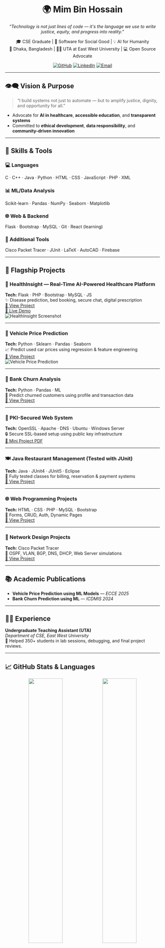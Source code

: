 <h1 align="center">🌍 Mim Bin Hossain</h1>
<p align="center">
  <i>“Technology is not just lines of code — it's the language we use to write justice, equity, and progress into reality.”</i>
</p>

<p align="center">
  🎓 CSE Graduate | 🌱 Software for Social Good | 💡 AI for Humanity <br>
  📍 Dhaka, Bangladesh | 👨‍🏫 UTA at East West University | 💻 Open Source Advocate
</p>

<p align="center">
  <a href="https://github.com/Hossainmim"><img src="https://img.shields.io/github/followers/Hossainmim?label=GitHub&style=social" alt="GitHub"></a>
  <a href="https://linkedin.com/in/mim-bin-hossain"><img src="https://img.shields.io/badge/LinkedIn-Connect-blue?logo=linkedin&style=flat-square" alt="LinkedIn"></a>
  <a href="mailto:hossainmim174@gmail.com"><img src="https://img.shields.io/badge/Email-Contact-red?logo=gmail&style=flat-square" alt="Email"></a>
</p>

---

## 👁️‍🗨️ Vision & Purpose

> “I build systems not just to automate — but to amplify justice, dignity, and opportunity for all.”

- Advocate for **AI in healthcare**, **accessible education**, and **transparent systems**  
- Committed to **ethical development**, **data responsibility**, and **community-driven innovation**

---

## 🚀 Skills & Tools

### 💻 Languages  
C · C++ · Java · Python · HTML · CSS · JavaScript · PHP · XML

### 📊 ML/Data Analysis  
Scikit-learn · Pandas · NumPy · Seaborn · Matplotlib

### 🌐 Web & Backend  
Flask · Bootstrap · MySQL · Git · React (learning)

### 🧰 Additional Tools  
Cisco Packet Tracer · JUnit · LaTeX · AutoCAD · Firebase

---

## 🌟 Flagship Projects

### 🏥 HealthInsight — Real-Time AI-Powered Healthcare Platform  
**Tech:** Flask · PHP · Bootstrap · MySQL · JS  
✨ Disease prediction, bed booking, secure chat, digital prescription  
[🔗 View Project](https://github.com/Hossainmim/Healthcare-Insights-for-Real-Time-Healthcare-Platform)  
[🚀 Live Demo](https://your-healthinsight-demo-link.com)  
![HealthInsight Screenshot](https://raw.githubusercontent.com/Hossainmim/Healthcare-Insights-for-Real-Time-Healthcare-Platform/main/preview.png)

---

### 🚗 Vehicle Price Prediction  
**Tech:** Python · Sklearn · Pandas · Seaborn  
📈 Predict used car prices using regression & feature engineering  
[🔗 View Project](https://github.com/Hossainmim/Enhancing-Vehicle-Price-Prediction-with-Machine-Learning-Models-An-Analytical-Approach)  
![Vehicle Price Prediction](https://your-image-link.com)

---

### 🏦 Bank Churn Analysis  
**Tech:** Python · Pandas · ML  
💼 Predict churned customers using profile and transaction data  
[🔗 View Project](https://github.com/Hossainmim/ML-Based-Bank-Churn-Analysis-for-Improved-Customer-Retention)

---

### 🔐 PKI-Secured Web System  
**Tech:** OpenSSL · Apache · DNS · Ubuntu · Windows Server  
🔒 Secure SSL-based setup using public key infrastructure  
[📄 Mini Project PDF](https://github.com/Hossainmim/Course_CSE487_Cyber_Security__Ethics/blob/main/Mini%20Project-1.pdf)

---

### 🍽️ Java Restaurant Management (Tested with JUnit)  
**Tech:** Java · JUnit4 · JUnit5 · Eclipse  
🧪 Fully tested classes for billing, reservation & payment systems  
[🔗 View Project](https://github.com/Hossainmim/Software_Testing_Restaurant_Management_System)

---

### 🌐 Web Programming Projects  
**Tech:** HTML · CSS · PHP · MySQL · Bootstrap  
🧪 Forms, CRUD, Auth, Dynamic Pages  
[🔗 View Project](https://github.com/Hossainmim/CSE479_Web_Programming)

---

### 📡 Network Design Projects  
**Tech:** Cisco Packet Tracer  
🔗 OSPF, VLAN, BGP, DNS, DHCP, Web Server simulations  
[🔗 View Project](https://github.com/Hossainmim/Computer_Networking_Design_Projects)

---

## 📚 Academic Publications

- **Vehicle Price Prediction using ML Models** — *ECCE 2025*  
- **Bank Churn Prediction using ML** — *ICDMIS 2024*

---

## 👨‍🏫 Experience

**Undergraduate Teaching Assistant (UTA)**  
*Department of CSE, East West University*  
💬 Helped 350+ students in lab sessions, debugging, and final project reviews.

---

## 📈 GitHub Stats & Languages

<p align="center">
  <img src="https://github-readme-stats.vercel.app/api?username=Hossainmim&show_icons=true&theme=tokyonight" width="47%" />
  <img src="https://github-readme-stats.vercel.app/api/top-langs/?username=Hossainmim&layout=compact&theme=tokyonight" width="47%" />
</p>

![Visitor Badge](https://visitor-badge.laobi.icu/badge?page_id=Hossainmim.Hossainmim)

---

## 📬 Let's Connect

[![Email](https://img.shields.io/badge/Email-hossainmim174@gmail.com-red?style=flat&logo=gmail)](mailto:hossainmim174@gmail.com)
[![LinkedIn](https://img.shields.io/badge/LinkedIn-Connect-blue?style=flat&logo=linkedin)](https://linkedin.com/in/mim-bin-hossain)
[![GitHub](https://img.shields.io/badge/GitHub-Hossainmim-181717?style=flat&logo=github)](https://github.com/Hossainmim)

---

<p align="center">
  🕊️ <i>May the power of technology always serve the powerless.</i><br>
  <strong>— Mim Bin Hossain</strong>
</p>

